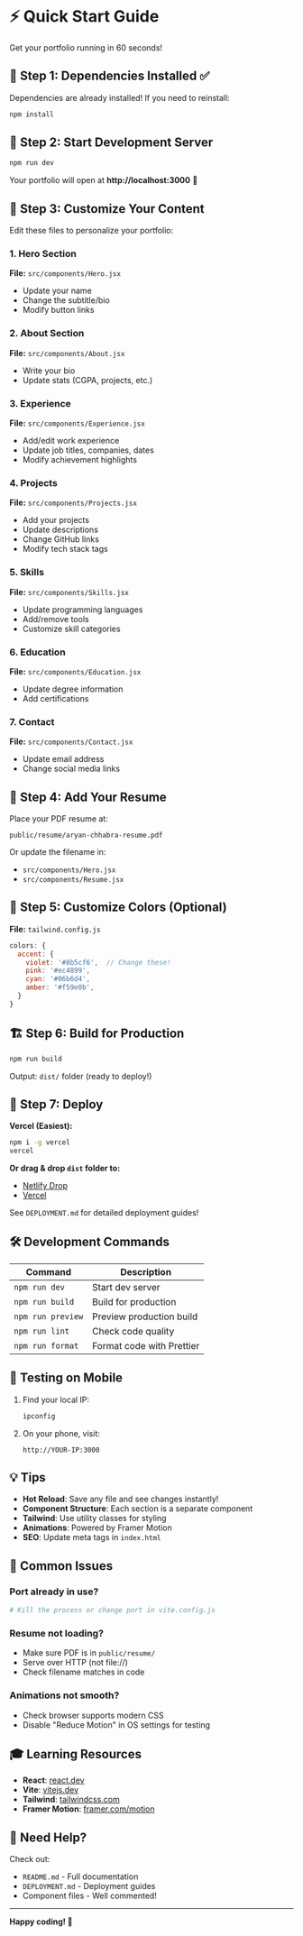 # ⚡ Quick Start Guide

Get your portfolio running in 60 seconds!

## 🎯 Step 1: Dependencies Installed ✅

Dependencies are already installed! If you need to reinstall:

```bash
npm install
```

## 🚀 Step 2: Start Development Server

```bash
npm run dev
```

Your portfolio will open at **http://localhost:3000** 🎉

## 📝 Step 3: Customize Your Content

Edit these files to personalize your portfolio:

### 1. Hero Section
**File:** `src/components/Hero.jsx`
- Update your name
- Change the subtitle/bio
- Modify button links

### 2. About Section
**File:** `src/components/About.jsx`
- Write your bio
- Update stats (CGPA, projects, etc.)

### 3. Experience
**File:** `src/components/Experience.jsx`
- Add/edit work experience
- Update job titles, companies, dates
- Modify achievement highlights

### 4. Projects
**File:** `src/components/Projects.jsx`
- Add your projects
- Update descriptions
- Change GitHub links
- Modify tech stack tags

### 5. Skills
**File:** `src/components/Skills.jsx`
- Update programming languages
- Add/remove tools
- Customize skill categories

### 6. Education
**File:** `src/components/Education.jsx`
- Update degree information
- Add certifications

### 7. Contact
**File:** `src/components/Contact.jsx`
- Update email address
- Change social media links

## 📄 Step 4: Add Your Resume

Place your PDF resume at:
```
public/resume/aryan-chhabra-resume.pdf
```

Or update the filename in:
- `src/components/Hero.jsx`
- `src/components/Resume.jsx`

## 🎨 Step 5: Customize Colors (Optional)

**File:** `tailwind.config.js`

```js
colors: {
  accent: {
    violet: '#8b5cf6',  // Change these!
    pink: '#ec4899',
    cyan: '#06b6d4',
    amber: '#f59e0b',
  }
}
```

## 🏗️ Step 6: Build for Production

```bash
npm run build
```

Output: `dist/` folder (ready to deploy!)

## 🚀 Step 7: Deploy

**Vercel (Easiest):**
```bash
npm i -g vercel
vercel
```

**Or drag & drop `dist` folder to:**
- [Netlify Drop](https://app.netlify.com/drop)
- [Vercel](https://vercel.com)

See `DEPLOYMENT.md` for detailed deployment guides!

## 🛠️ Development Commands

| Command | Description |
|---------|-------------|
| `npm run dev` | Start dev server |
| `npm run build` | Build for production |
| `npm run preview` | Preview production build |
| `npm run lint` | Check code quality |
| `npm run format` | Format code with Prettier |

## 📱 Testing on Mobile

1. Find your local IP:
   ```bash
   ipconfig
   ```

2. On your phone, visit:
   ```
   http://YOUR-IP:3000
   ```

## 💡 Tips

- **Hot Reload**: Save any file and see changes instantly!
- **Component Structure**: Each section is a separate component
- **Tailwind**: Use utility classes for styling
- **Animations**: Powered by Framer Motion
- **SEO**: Update meta tags in `index.html`

## 🐛 Common Issues

### Port already in use?
```bash
# Kill the process or change port in vite.config.js
```

### Resume not loading?
- Make sure PDF is in `public/resume/`
- Serve over HTTP (not file://)
- Check filename matches in code

### Animations not smooth?
- Check browser supports modern CSS
- Disable "Reduce Motion" in OS settings for testing

## 🎓 Learning Resources

- **React**: [react.dev](https://react.dev)
- **Vite**: [vitejs.dev](https://vitejs.dev)
- **Tailwind**: [tailwindcss.com](https://tailwindcss.com)
- **Framer Motion**: [framer.com/motion](https://www.framer.com/motion/)

## 🤝 Need Help?

Check out:
- `README.md` - Full documentation
- `DEPLOYMENT.md` - Deployment guides
- Component files - Well commented!

---

**Happy coding! 🚀**

